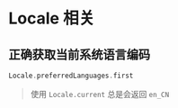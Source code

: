 # Locale 相关

## 正确获取当前系统语言编码

```swift
Locale.preferredLanguages.first
```

> 使用 `Locale.current` 总是会返回 `en_CN`

